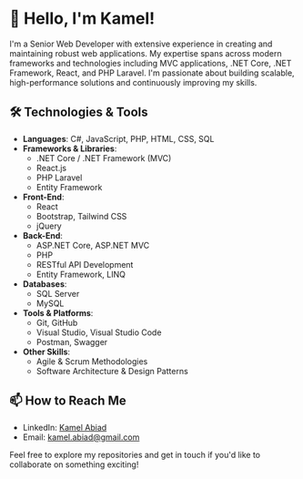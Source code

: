# 👋 Hello, I'm Kamel!

I'm a Senior Web Developer with extensive experience in creating and maintaining robust web applications. My expertise spans across modern frameworks and technologies including MVC applications, .NET Core, .NET Framework, React, and PHP Laravel. I'm passionate about building scalable, high-performance solutions and continuously improving my skills.

## 🛠️ Technologies & Tools

- **Languages**: C#, JavaScript, PHP, HTML, CSS, SQL
- **Frameworks & Libraries**:
  - .NET Core / .NET Framework (MVC)
  - React.js
  - PHP Laravel
  - Entity Framework
- **Front-End**:
  - React
  - Bootstrap, Tailwind CSS
  - jQuery
- **Back-End**:
  - ASP.NET Core, ASP.NET MVC
  - PHP
  - RESTful API Development
  - Entity Framework, LINQ
- **Databases**:
  - SQL Server
  - MySQL
- **Tools & Platforms**:
  - Git, GitHub
  - Visual Studio, Visual Studio Code
  - Postman, Swagger
- **Other Skills**:
  - Agile & Scrum Methodologies
  - Software Architecture & Design Patterns



## 📫 How to Reach Me

- LinkedIn: [Kamel Abiad](https://www.linkedin.com/in/kamelabiad/)
- Email: [kamel.abiad@gmail.com](mailto:kamel.abiad@gmail.com)

Feel free to explore my repositories and get in touch if you'd like to collaborate on something exciting!
